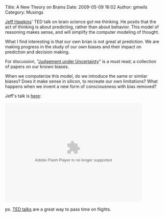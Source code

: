 Title: A New Theory on Brains
Date: 2009-05-09 16:02
Author: gmwils
Category: Musings

[Jeff Hawkins][]' TED talk on brain science got me thinking. He posits
that the act of thinking is about predicting, rather than about
behavior. This model of reasoning makes sense, and will simplify the
computer modeling of thought.

What I find interesting is that our own brian is not great at
prediction. We are making progress in the study of our own biases and
their impact on prediction and decision making.

For discussion, "[Judgement under Uncertainty][]" is a must read; a
collection of papers on our known biases.

When we computerize this model, do we introduce the same or similar
biases? Does it make sense in silicon, to recreate our own limitations?
What happens when we invent a new form of consciousness with bias
removed?

Jeff's talk is [here][Jeff Hawkins]:

<object width="446" height="326"><param name="movie" value="http://video.ted.com/assets/player/swf/EmbedPlayer.swf"></param><param name="allowFullScreen" value="true"></param><param name="wmode" value="transparent"></param><param name="bgColor" value="#ffffff"></param>
<param name="flashvars" value="vu=http://video.ted.com/talks/embed/JeffHawkins_2003-embed_high.flv&amp;su=http://images.ted.com/images/ted/tedindex/embed-posters/JeffHawkins-2003.embed_thumbnail.jpg&amp;vw=432&amp;vh=240&amp;ap=0&amp;ti=125"></param><embed src="http://video.ted.com/assets/player/swf/EmbedPlayer.swf" pluginspace="http://www.macromedia.com/go/getflashplayer" type="application/x-shockwave-flash" wmode="transparent" bgcolor="#ffffff" width="446" height="326" allowfullscreen="true" flashvars="vu=http://video.ted.com/talks/embed/JeffHawkins_2003-embed_high.flv&amp;su=http://images.ted.com/images/ted/tedindex/embed-posters/JeffHawkins-2003.embed_thumbnail.jpg&amp;vw=432&amp;vh=240&amp;ap=0&amp;ti=125"></embed></object>

ps. [TED talks][] are a great way to pass time on flights.

  [Jeff Hawkins]: http://www.ted.com/talks/view/id/125
  [Judgement under Uncertainty]: http://www.amazon.com/exec/obidos/asin/0521284147/ref=nosim/pseudofish-20
  [TED talks]: http://www.ted.com/index.php/talks
